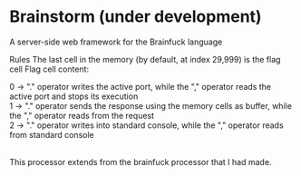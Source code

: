 # Brainstorm (under development)

A server-side web framework for the Brainfuck language

Rules
The last cell in the memory (by default, at index 29,999) is the flag cell
Flag cell content:

0 -> "." operator writes the active port, while the "," operator reads the active port and stops its execution<br />
1 -> "." operator sends the response using the memory cells as buffer, while the "," operator reads from the request <br />
2 -> "." operator writes into standard console, while the "," operator reads from standard console<br /><br />

This processor extends from the brainfuck processor that I had made.
